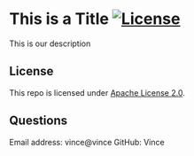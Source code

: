 # This is a Title [![License](https://img.shields.io/badge/License-Apache_2.0-blue.svg)](https://opensource.org/licenses/Apache-2.0) 

  This is our description



  ## License
  This repo is licensed under [Apache License 2.0](https://opensource.org/licenses/Apache-2.0).

  ## Questions
  Email address: vince@vince
  GitHub: Vince
  
  
  